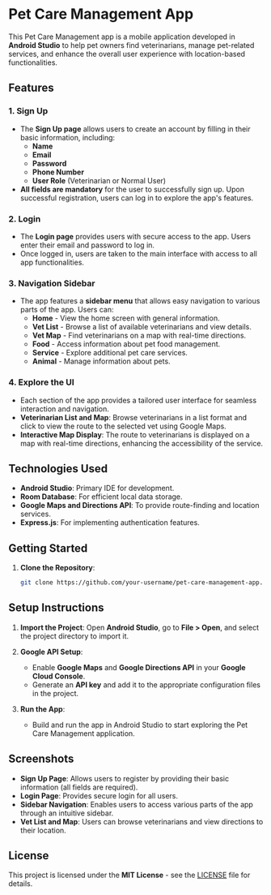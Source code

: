 # Pet Care Management App

This Pet Care Management app is a mobile application developed in **Android Studio** to help pet owners find veterinarians, manage pet-related services, and enhance the overall user experience with location-based functionalities.

## Features

### 1. Sign Up
- The **Sign Up page** allows users to create an account by filling in their basic information, including:
  - **Name**
  - **Email**
  - **Password**
  - **Phone Number**
  - **User Role** (Veterinarian or Normal User)
- **All fields are mandatory** for the user to successfully sign up. Upon successful registration, users can log in to explore the app's features.

### 2. Login
- The **Login page** provides users with secure access to the app. Users enter their email and password to log in.
- Once logged in, users are taken to the main interface with access to all app functionalities.

### 3. Navigation Sidebar
- The app features a **sidebar menu** that allows easy navigation to various parts of the app. Users can:
  - **Home** - View the home screen with general information.
  - **Vet List** - Browse a list of available veterinarians and view details.
  - **Vet Map** - Find veterinarians on a map with real-time directions.
  - **Food** - Access information about pet food management.
  - **Service** - Explore additional pet care services.
  - **Animal** - Manage information about pets.

### 4. Explore the UI
- Each section of the app provides a tailored user interface for seamless interaction and navigation.
- **Veterinarian List and Map**: Browse veterinarians in a list format and click to view the route to the selected vet using Google Maps.
- **Interactive Map Display**: The route to veterinarians is displayed on a map with real-time directions, enhancing the accessibility of the service.

## Technologies Used

- **Android Studio**: Primary IDE for development.
- **Room Database**: For efficient local data storage.
- **Google Maps and Directions API**: To provide route-finding and location services.
- **Express.js**: For implementing authentication features.

## Getting Started

1. **Clone the Repository**:
   ```bash
   git clone https://github.com/your-username/pet-care-management-app.git

## Setup Instructions

1. **Import the Project**: Open **Android Studio**, go to **File > Open**, and select the project directory to import it.

2. **Google API Setup**:
   - Enable **Google Maps** and **Google Directions API** in your **Google Cloud Console**.
   - Generate an **API key** and add it to the appropriate configuration files in the project.

3. **Run the App**:
   - Build and run the app in Android Studio to start exploring the Pet Care Management application.

## Screenshots

- **Sign Up Page**: Allows users to register by providing their basic information (all fields are required).
- **Login Page**: Provides secure login for all users.
- **Sidebar Navigation**: Enables users to access various parts of the app through an intuitive sidebar.
- **Vet List and Map**: Users can browse veterinarians and view directions to their location.

## License

This project is licensed under the **MIT License** - see the [LICENSE](LICENSE) file for details.

